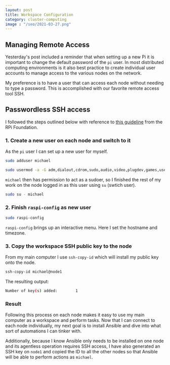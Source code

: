 ```yaml
---
layout: post
title: Workspace Configuration
category: cluster-computing
image : "/seo/2021-03-27.png"
---
```

## Managing Remote Access

Yesterday's post included a reminder that when setting up a new Pi it is important to change the default password of the `pi` user. In most distributed computing environments is it also best practice to create individual user accounts to manage access to the various nodes on the network.

My preference is to have a user that can access each node without needing to type a password. This is accomplished with our favorite remote access tool SSH.

## Passwordless SSH access

I followed the steps outlined below with reference to [this guideline](https://www.raspberrypi.org/documentation/remote-access/ssh/passwordless.md) from the RPi Foundation.

### 1. Create a new user on each node and switch to it

As the `pi` user I can set up a new user for myself.

```bash
sudo adduser michael
```

```bash
sudo usermod -a -G adm,dialout,cdrom,sudo,audio,video,plugdev,games,users,input,netdev,gpio,i2c,spi michael
```

`michael` then has permission to act as a sudoer, so I finished the rest of my work on the node logged in as this user using `su` (swtich user).

```bash
sudo su - michael
```

### 2. Finish `raspi-config` as new user

```bash
sudo raspi-config
```

`raspi-config` brings up an interactive menu. Here I set the hostname and timezone.

### 3. Copy the workspace SSH public key to the node

From my main computer I use `ssh-copy-id` which will install my public key onto the node.

```bash
ssh-copy-id michael@node1
```

The resulting output:

```bash
Number of key(s) added:        1
```

### Result

Following this process on each node makes it easy to use my main computer as a workspace and perform tasks. Now that I can connect to each node individually, my next goal is to install Ansible and dive into what sort of automations I can tinker with.

Additionally, because I know Ansible only needs to be installed on one node and its agentless operation requires SSH access, I have also generated an SSH key on `node1` and copied the ID to all the other nodes so that Ansible will be able to perform actions as `michael`.
